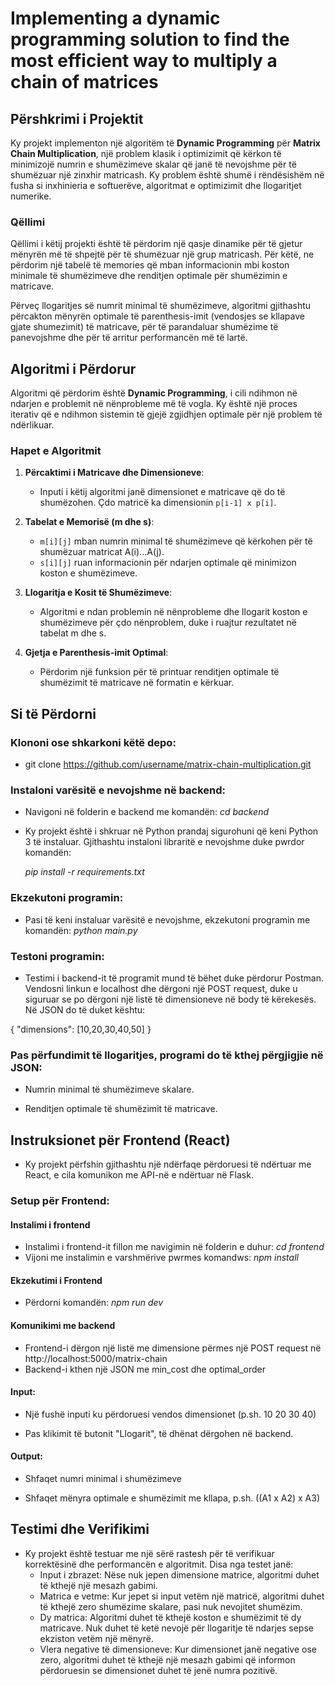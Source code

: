 # Implementing a dynamic programming solution to find the most efficient way to multiply a chain of matrices

## Përshkrimi i Projektit

Ky projekt implementon një algoritëm të **Dynamic Programming** për **Matrix Chain Multiplication**, një problem klasik i optimizimit që kërkon të minimizojë numrin e shumëzimeve skalar që janë të nevojshme për të shumëzuar një zinxhir matricash. Ky problem është shumë i rëndësishëm në fusha si inxhinieria e softuerëve, algoritmat e optimizimit dhe llogaritjet numerike.

### Qëllimi

Qëllimi i këtij projekti është të përdorim një qasje dinamike për të gjetur mënyrën më të shpejtë për të shumëzuar një grup matricash. Për këtë, ne përdorim një tabelë të memories që mban informacionin mbi koston minimale të shumëzimeve dhe renditjen optimale për shumëzimin e matricave.

Përveç llogaritjes së numrit minimal të shumëzimeve, algoritmi gjithashtu përcakton mënyrën optimale të parenthesis-imit (vendosjes se kllapave gjate shumezimit) të matricave, për të parandaluar shumëzime të panevojshme dhe për të arritur performancën më të lartë.

## Algoritmi i Përdorur

Algoritmi që përdorim është **Dynamic Programming**, i cili ndihmon në ndarjen e problemit në nënprobleme më të vogla. Ky është një proces iterativ që e ndihmon sistemin të gjejë zgjidhjen optimale për një problem të ndërlikuar.

### Hapet e Algoritmit

1. **Përcaktimi i Matricave dhe Dimensioneve**: 
   - Inputi i këtij algoritmi janë dimensionet e matricave që do të shumëzohen. Çdo matricë ka dimensionin `p[i-1] x p[i]`.

2. **Tabelat e Memorisë (m dhe s)**:
   - `m[i][j]` mban numrin minimal të shumëzimeve që kërkohen për të shumëzuar matricat A(i)...A(j).
   - `s[i][j]` ruan informacionin për ndarjen optimale që minimizon koston e shumëzimeve.

3. **Llogaritja e Kosit të Shumëzimeve**:
   - Algoritmi e ndan problemin në nënprobleme dhe llogarit koston e shumëzimeve për çdo nënproblem, duke i ruajtur rezultatet në tabelat m dhe s.

4. **Gjetja e Parenthesis-imit Optimal**:
   - Përdorim një funksion për të printuar renditjen optimale të shumëzimit të matricave në formatin e kërkuar.

## Si të Përdorni
### Klononi ose shkarkoni këtë depo:

- git clone https://github.com/username/matrix-chain-multiplication.git

### Instaloni varësitë e nevojshme në backend:

- Navigoni në folderin e backend me komandën:
  _cd backend_
  
- Ky projekt është i shkruar në Python prandaj sigurohuni që keni Python 3 të instaluar. Gjithashtu instaloni libraritë e nevojshme duke pwrdor komandën:
  
  _pip install -r requirements.txt_

### Ekzekutoni programin:

- Pasi të keni instaluar varësitë e nevojshme, ekzekutoni programin me komandën:
  _python main.py_

### Testoni programin:

- Testimi i backend-it të programit mund të bëhet duke përdorur Postman. Vendosni linkun e localhost dhe dërgoni një POST request, duke u siguruar se po dërgoni një listë të dimensioneve në body të kërekesës. Në JSON do të duket kështu:

{
  "dimensions": [10,20,30,40,50]
}

### Pas përfundimit të llogaritjes, programi do të kthej përgjigjie në JSON:

- Numrin minimal të shumëzimeve skalare.

- Renditjen optimale të shumëzimit të matricave.


## Instruksionet për Frontend (React)
- Ky projekt përfshin gjithashtu një ndërfaqe përdoruesi të ndërtuar me React, e cila komunikon me API-në e ndërtuar në Flask.

### Setup për Frontend:

#### Instalimi i frontend
- Instalimi i frontend-it fillon me navigimin në folderin e duhur:
  _cd frontend_
- Vijoni me instalimin e varshmërive pwrmes komandws:
  _npm install_
#### Ekzekutimi i Frontend

- Përdorni komandën:
  _npm run dev_

#### Komunikimi me backend  

- Frontend-i dërgon një listë me dimensione përmes një POST request në http://localhost:5000/matrix-chain
- Backend-i kthen një JSON me min_cost dhe optimal_order

#### Input:

- Një fushë inputi ku përdoruesi vendos dimensionet (p.sh. 10 20 30 40)

- Pas klikimit të butonit "Llogarit", të dhënat dërgohen në backend.

#### Output:

- Shfaqet numri minimal i shumëzimeve

- Shfaqet mënyra optimale e shumëzimit me kllapa, p.sh. ((A1 x A2) x A3)

## Testimi dhe Verifikimi
- Ky projekt është testuar me një sërë rastesh për të verifikuar korrektësinë dhe performancën e algoritmit. Disa nga testet janë:
   - Input i zbrazet: Nëse nuk jepen dimensione matrice, algoritmi duhet të kthejë një mesazh gabimi.
   - Matrica e vetme: Kur jepet si input vetëm një matricë, algoritmi duhet të kthejë zero shumëzime skalare, pasi nuk nevojitet shumëzim.
   - Dy matrica: Algoritmi duhet të kthejë koston e shumëzimit të dy matricave. Nuk duhet të ketë nevojë për llogaritje të ndarjes sepse ekziston vetëm një mënyrë.
   - Vlera negative të dimensioneve: Kur dimensionet janë negative ose zero, algoritmi duhet të kthejë një mesazh gabimi që informon përdoruesin se dimensionet duhet    të       jenë numra pozitivë.

